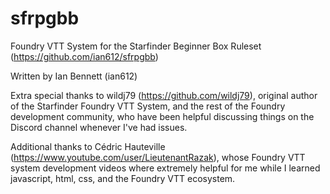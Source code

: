 # sfrpgbb
 Foundry VTT System for the Starfinder Beginner Box Ruleset (https://github.com/ian612/sfrpgbb)

Written by Ian Bennett (ian612)

Extra special thanks to wildj79 (https://github.com/wildj79), original author of the Starfinder Foundry VTT System, and the rest of the Foundry development community, who have been helpful discussing things on the Discord channel whenever I've had issues.

Additional thanks to Cédric Hauteville (https://www.youtube.com/user/LieutenantRazak), whose Foundry VTT system development videos where extremely helpful for me while I learned javascript, html, css, and the Foundry VTT ecosystem.